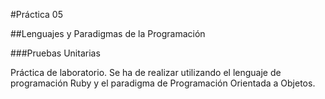 #Práctica 05

##Lenguajes y Paradigmas de la Programación

###Pruebas Unitarias

Práctica de laboratorio. 
Se ha de realizar utilizando el lenguaje de programación Ruby y el paradigma de Programación Orientada a Objetos.
